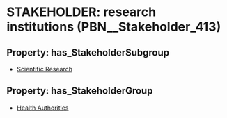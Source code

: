 # STAKEHOLDER: __research institutions__ (PBN__Stakeholder_413)

## Property: has_StakeholderSubgroup

* [Scientific Research](PBN__StakeholderSubgroup_39)

## Property: has_StakeholderGroup

* [Health Authorities](PBN__StakeholderGroup_4)

